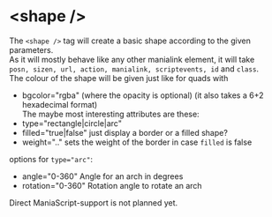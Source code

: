 &lt;shape /&gt;
====
The `<shape />` tag will create a basic shape according to the given parameters.    
As it will mostly behave like any other manialink element, it will take    
`posn, sizen, url, action, manialink, scriptevents, id` and `class`.  
The colour of the shape will be given just like for quads with    
+ bgcolor="rgba" (where the opacity is optional) (it also takes a 6+2 hexadecimal format)  
The maybe most interesting attributes are these:  
+ type="rectangle|circle|arc"  
+ filled="true|false" just display a border or a filled shape?  
+ weight=".." sets the weight of the border in case `filled` is false  

options for `type="arc"`:  
+ angle="0-360" Angle for an arch in degrees  
+ rotation="0-360" Rotation angle to rotate an arch  
  
Direct ManiaScript-support is not planned yet.
